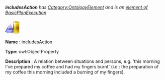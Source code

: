 ___includesAction__ 
 has
 [Category:OntologyElement](../../Category/OntologyElement "Category:OntologyElement") 
 and is an
 [element of](../../Property/ElementOf "Property:ElementOf") 
[BasicPlanExecution](../../Submissions/BasicPlanExecution "Submissions:BasicPlanExecution")_




  





[![ObjectProperty](../images/thumb/c/c3/ObjectProperty.gif/45px-ObjectProperty.gif)](../../Image/ObjectProperty.gif "ObjectProperty")


__Name__ 
 : includesAction
 



__Type:__ 
 owl:ObjectProperty
 



__Description__ 
 : A relation between situations and persons, e.g. 'this morning I've prepared my coffee and had my fingers burnt' (i.e.: the preparation of my coffee this morning included a burning of my fingers).